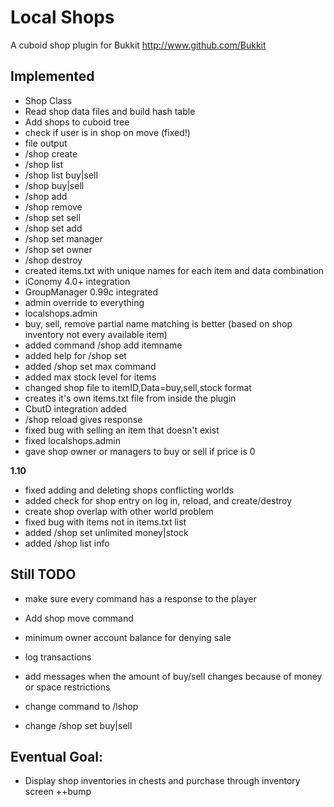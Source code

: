 Local Shops
======

A cuboid shop plugin for Bukkit
http://www.github.com/Bukkit

Implemented
-----------

* Shop Class
* Read shop data files and build hash table
* Add shops to cuboid tree
* check if user is in shop on move (fixed!)
* file output
* /shop create
* /shop list
* /shop list buy|sell
* /shop buy|sell
* /shop add
* /shop remove
* /shop set sell
* /shop set add
* /shop set manager
* /shop set owner
* /shop destroy
* created items.txt with unique names for each item and data combination
* iConomy 4.0+ integration
* GroupManager 0.99c integrated
* admin override to everything
* localshops.admin
* buy, sell, remove partial name matching is better (based on shop inventory not every available item)
* added command /shop add itemname
* added help for /shop set
* added /shop set max command
* added max stock level for items
* changed shop file to itemID,Data=buy,sell,stock format
* creates it's own items.txt file from inside the plugin
* CbutD integration added
* /shop reload gives response
* fixed bug with selling an item that doesn't exist
* fixed localshops.admin
* gave shop owner or managers to buy or sell if price is 0

**1.10**
* fixed adding and deleting shops conflicting worlds
* added check for shop entry on log in, reload, and create/destroy
* create shop overlap with other world problem
* fixed bug with items not in items.txt list
* added /shop set unlimited money|stock
* added /shop list info

Still TODO
-----------

* make sure every command has a response to the player
* Add shop move command
* minimum owner account balance for denying sale
* log transactions
* add messages when the amount of buy/sell changes because of money or space restrictions

* change command to /lshop
* change /shop set buy|sell

Eventual Goal:
-----------
* Display shop inventories in chests and purchase through inventory screen ++bump